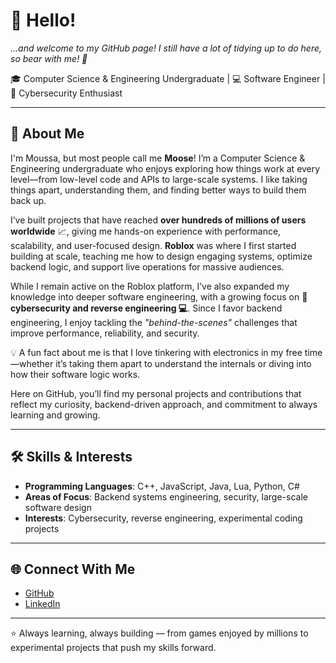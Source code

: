 # 👋 Hello!

*...and welcome to my GitHub page! I still have a lot of tidying up to do here, so bear with me! 🧹*

🎓 Computer Science & Engineering Undergraduate | 💻 Software Engineer | 🔐 Cybersecurity Enthusiast  

---

## 🚀 About Me
I'm Moussa, but most people call me **Moose**! I’m a Computer Science & Engineering undergraduate who enjoys exploring how things work at every level—from low-level code and APIs to large-scale systems. I like taking things apart, understanding them, and finding better ways to build them back up.

I’ve built projects that have reached **over hundreds of millions of users worldwide** 📈, giving me hands-on experience with performance, scalability, and user-focused design. **Roblox** was where I first started building at scale, teaching me how to design engaging systems, optimize backend logic, and support live operations for massive audiences.

While I remain active on the Roblox platform, I’ve also expanded my knowledge into deeper software engineering, with a growing focus on **👾 cybersecurity and reverse engineering 💻**. Since I favor backend engineering, I enjoy tackling the *"behind-the-scenes"* challenges that improve performance, reliability, and security.

💡 A fun fact about me is that I love tinkering with electronics in my free time—whether it’s taking them apart to understand the internals or diving into how their software logic works.  

Here on GitHub, you’ll find my personal projects and contributions that reflect my curiosity, backend-driven approach, and commitment to always learning and growing.

---

## 🛠️ Skills & Interests
- **Programming Languages**: C++, JavaScript, Java, Lua, Python, C#  
- **Areas of Focus**: Backend systems engineering, security, large-scale software design  
- **Interests**: Cybersecurity, reverse engineering, experimental coding projects  

---

## 🌐 Connect With Me
- [GitHub](https://github.com/moussakabalan)  
- [LinkedIn](https://linkedin.com/in/moussakabalan)  

---

⭐️ Always learning, always building — from games enjoyed by millions to experimental projects that push my skills forward.
